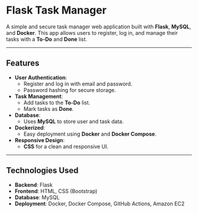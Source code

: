 # Flask Task Manager

A simple and secure task manager web application built with **Flask**, **MySQL**, and **Docker**. This app allows users to register, log in, and manage their tasks with a **To-Do** and **Done** list.

---

## Features

- **User Authentication**:
  - Register and log in with email and password.
  - Password hashing for secure storage.
- **Task Management**:
  - Add tasks to the **To-Do** list.
  - Mark tasks as **Done**.
- **Database**:
  - Uses **MySQL** to store user and task data.
- **Dockerized**:
  - Easy deployment using **Docker** and **Docker Compose**.
- **Responsive Design**:
  - **CSS** for a clean and responsive UI.

---

## Technologies Used

- **Backend**: Flask
- **Frontend**: HTML, CSS (Bootstrap)
- **Database**: MySQL
- **Deployment**: Docker, Docker Compose, GitHub Actions, Amazon EC2
